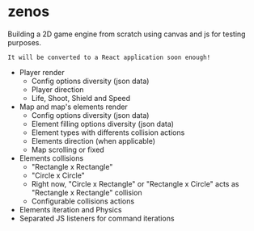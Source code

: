 # zenos

Building a 2D game engine from scratch using canvas and js for testing purposes.

```
It will be converted to a React application soon enough!
```

 * Player render
	- Config options diversity (json data)
	- Player direction
	- Life, Shoot, Shield and Speed
 * Map and map's elements render
	- Config options diversity (json data)
	- Element filling options diversity (json data)
	- Element types with differents collision actions
	- Elements direction (when applicable)
	- Map scrolling or fixed
 * Elements collisions
	- "Rectangle x Rectangle"
	- "Circle x Circle"
	- Right now, "Circle x Rectangle" or "Rectangle x Circle" acts as "Rectangle x Rectangle" collision
	- Configurable collisions actions
 * Elements iteration and Physics
 * Separated JS listeners for command iterations
